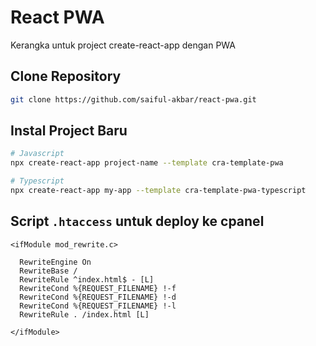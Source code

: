 # React PWA
Kerangka untuk project create-react-app dengan PWA

## Clone Repository
```bash
git clone https://github.com/saiful-akbar/react-pwa.git
```
## Instal Project Baru

```bash
# Javascript
npx create-react-app project-name --template cra-template-pwa

# Typescript
npx create-react-app my-app --template cra-template-pwa-typescript
```

## Script `.htaccess` untuk deploy ke cpanel
```batch
<ifModule mod_rewrite.c>

  RewriteEngine On
  RewriteBase /
  RewriteRule ^index.html$ - [L]
  RewriteCond %{REQUEST_FILENAME} !-f
  RewriteCond %{REQUEST_FILENAME} !-d
  RewriteCond %{REQUEST_FILENAME} !-l
  RewriteRule . /index.html [L]

</ifModule>
```

